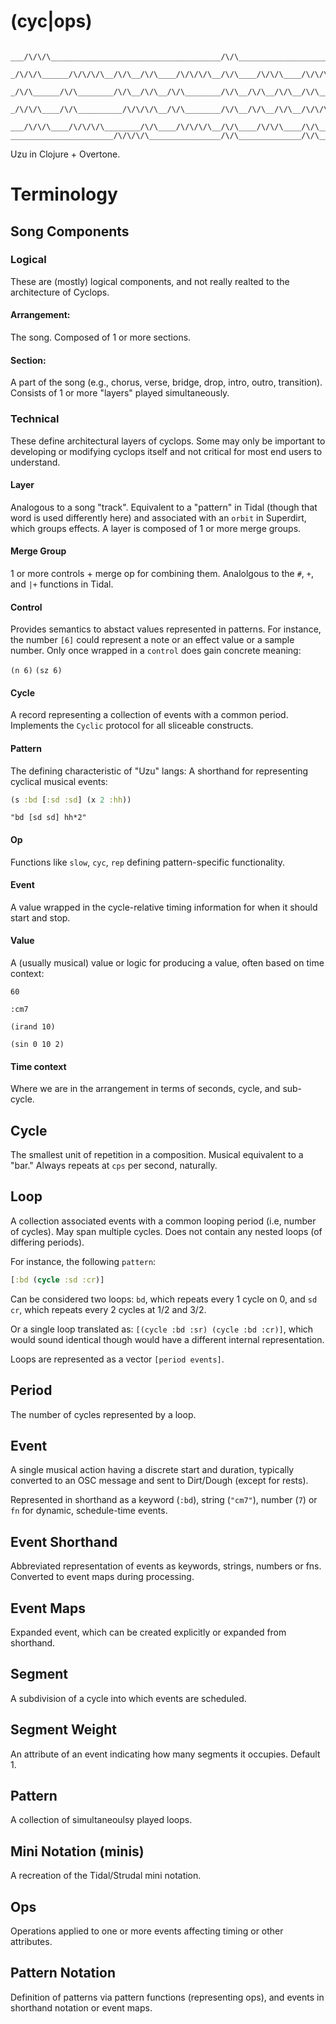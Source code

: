 # (cyc|ops)

```
     ___/\/\/\______________________________________/\/\______________________________________/\/\/\___
    _/\/\/\______/\/\/\/\__/\/\__/\/\____/\/\/\/\__/\/\____/\/\/\____/\/\/\/\______/\/\/\/\____/\/\/\_ 
   _/\/\______/\/\________/\/\__/\/\__/\/\________/\/\__/\/\__/\/\__/\/\__/\/\__/\/\/\/\________/\/\_  
  _/\/\/\____/\/\__________/\/\/\/\__/\/\________/\/\__/\/\__/\/\__/\/\/\/\__________/\/\____/\/\/\_   
 ___/\/\/\____/\/\/\/\________/\/\____/\/\/\/\__/\/\____/\/\/\____/\/\________/\/\/\/\____/\/\/\___    
_______________________/\/\/\/\________________/\/\______________/\/\_____________________________     
```

Uzu in Clojure + Overtone.

# Terminology

## Song Components

### Logical

These are (mostly) logical components, and not really realted to the architecture of Cyclops.

#### Arrangement: 

The song. Composed of 1 or more sections.

#### Section: 

A part of the song (e.g., chorus, verse, bridge, drop, intro, outro, transition). 
Consists of 1 or more "layers" played simultaneously.

### Technical

These define architectural layers of cyclops. Some may only be important to developing or modifying
cyclops itself and not critical for most end users to understand.

#### Layer
Analogous to a song "track". Equivalent to a "pattern" in Tidal (though that
word is used differently here) and associated with an `orbit` in Superdirt, which groups
effects. A layer is composed of 1 or more merge groups.

#### Merge Group
1 or more controls + merge op for combining them. Analolgous to the `#`, `+`, and `|+` functions in Tidal.

#### Control

Provides semantics to abstact values represented in patterns. For instance, the number `[6]` could represent
a note or an effect value or a sample number. Only once wrapped in a `control` does gain concrete meaning:

`(n 6)`
`(sz 6)`

#### Cycle

A record representing a collection of events with a common period. Implements the `Cyclic`
protocol for all sliceable constructs.

#### Pattern

The defining characteristic of "Uzu" langs: A shorthand for representing cyclical musical events:

``` clojure
(s :bd [:sd :sd] (x 2 :hh))
```

```
"bd [sd sd] hh*2"
```

#### Op

Functions like `slow`, `cyc`, `rep` defining pattern-specific functionality.

#### Event

A value wrapped in the cycle-relative timing information for when it should start and stop.

#### Value

A (usually musical) value or logic for producing a value, often based on time context:

`60`

`:cm7`

`(irand 10)`

`(sin 0 10 2)`

#### Time context

Where we are in the arrangement in terms of seconds, cycle, and sub-cycle.


## Cycle

The smallest unit of repetition in a composition. Musical equivalent to a "bar." Always repeats at `cps` per second, naturally.

## Loop

A collection associated events with a common looping period (i.e, number of cycles). May span multiple cycles. Does not contain any nested loops (of differing periods).

For instance, the following `pattern`:

```clojure
[:bd (cycle :sd :cr)]
```

Can be considered two loops: `bd`, which repeats every 1 cycle on 0, and `sd cr`, which repeats every 2 cycles at 1/2 and 3/2.

Or a single loop translated as: `[(cycle :bd :sr) (cycle :bd :cr)]`, which would sound identical though would have a different internal representation.

Loops are represented as a vector `[period events]`.

## Period

The number of cycles represented by a loop.

## Event

A single musical action having a discrete start and duration, typically converted to an OSC message and sent to Dirt/Dough (except for rests).

Represented in shorthand as a keyword (`:bd`), string (`"cm7"`), number (`7`) or `fn` for dynamic, schedule-time events.

## Event Shorthand

Abbreviated representation of events as keywords, strings, numbers or fns. Converted to event maps during processing.

## Event Maps

Expanded event, which can be created explicitly or expanded from shorthand.

## Segment

A subdivision of a cycle into which events are scheduled.

## Segment Weight

An attribute of an event indicating how many segments it occupies. Default 1.

## Pattern

A collection of simultaneoulsy played loops.

## Mini Notation (minis)

A recreation of the Tidal/Strudal mini notation.

## Ops

Operations applied to one or more events affecting timing or other attributes.

## Pattern Notation

Definition of patterns via pattern functions (representing ops), and events in shorthand notation or event maps.
